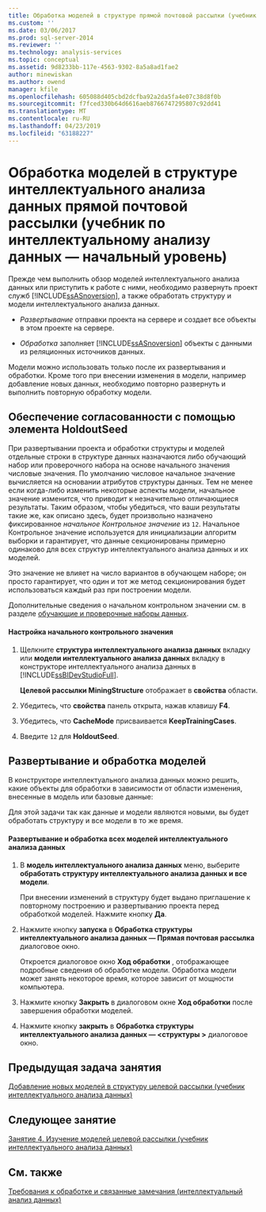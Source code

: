 ```yaml
---
title: Обработка моделей в структуре прямой почтовой рассылки (учебник интеллектуального анализа данных) | Документация Майкрософт
ms.custom: ''
ms.date: 03/06/2017
ms.prod: sql-server-2014
ms.reviewer: ''
ms.technology: analysis-services
ms.topic: conceptual
ms.assetid: 9d8233bb-117e-4563-9302-8a5a8ad1fae2
author: minewiskan
ms.author: owend
manager: kfile
ms.openlocfilehash: 605088d405cbd2dcfba92a2da5fa4e07c38d8f0b
ms.sourcegitcommit: f7fced330b64d6616aeb8766747295807c92dd41
ms.translationtype: MT
ms.contentlocale: ru-RU
ms.lasthandoff: 04/23/2019
ms.locfileid: "63188227"
---
```

# <a name="processing-models-in-the-targeted-mailing-structure-basic-data-mining-tutorial"></a>Обработка моделей в структуре интеллектуального анализа данных прямой почтовой рассылки (учебник по интеллектуальному анализу данных — начальный уровень)
  Прежде чем выполнить обзор моделей интеллектуального анализа данных или приступить к работе с ними, необходимо развернуть проект служб [!INCLUDE[ssASnoversion](../includes/ssasnoversion-md.md)], а также обработать структуру и модели интеллектуального анализа данных.  
  
-   *Развертывание* отправки проекта на сервере и создает все объекты в этом проекте на сервере.  
  
-   *Обработка* заполняет [!INCLUDE[ssASnoversion](../includes/ssasnoversion-md.md)] объекты с данными из реляционных источников данных.  
  
 Модели можно использовать только после их развертывания и обработки. Кроме того при внесении изменения в модели, например добавление новых данных, необходимо повторно развернуть и выполнить повторную обработку модели.  
  
## <a name="ensuring-consistency-with-holdoutseed"></a>Обеспечение согласованности с помощью элемента HoldoutSeed  
 При развертывании проекта и обработки структуры и моделей отдельные строки в структуре данных назначаются либо обучающий набор или проверочного набора на основе начального значения числовые значения. По умолчанию числовое начальное значение вычисляется на основании атрибутов структуры данных. Тем не менее если когда-либо изменить некоторые аспекты модели, начальное значение изменится, что приводит к незначительно отличающиеся результаты. Таким образом, чтобы убедиться, что ваши результаты такие же, как описано здесь, будет произвольно назначено фиксированное *начальное Контрольное значение* из `12`. Начальное Контрольное значение используется для инициализации алгоритм выборки и гарантирует, что данные секционированы примерно одинаково для всех структур интеллектуального анализа данных и их моделей.  
  
 Это значение не влияет на число вариантов в обучающем наборе; он просто гарантирует, что один и тот же метод секционирования будет использоваться каждый раз при построении модели.  
  
 Дополнительные сведения о начальном контрольном значении см. в разделе [обучающие и проверочные наборы данных](../../2014/analysis-services/data-mining/training-and-testing-data-sets.md).  
  
#### <a name="to-set-the-holdout-seed"></a>Настройка начального контрольного значения  
  
1.  Щелкните **структура интеллектуального анализа данных** вкладку или **модели интеллектуального анализа данных** вкладку в конструкторе интеллектуального анализа данных в [!INCLUDE[ssBIDevStudioFull](../includes/ssbidevstudiofull-md.md)].  
  
     **Целевой рассылки MiningStructure** отображает в **свойства** области.  
  
2.  Убедитесь, что **свойства** панель открыта, нажав клавишу **F4**.  
  
3.  Убедитесь, что **CacheMode** присваивается **KeepTrainingCases**.  
  
4.  Введите `12` для **HoldoutSeed**.  
  
## <a name="deploying-and-processing-the-models"></a>Развертывание и обработка моделей  
 В конструкторе интеллектуального анализа данных можно решить, какие объекты для обработки в зависимости от области изменения, внесенные в модель или базовые данные:  
  
 Для этой задачи так как данные и модели являются новыми, вы будет обработать структуру и все модели в то же время.  
  
#### <a name="to-deploy-the-project-and-process-all-the-mining-models"></a>Развертывание и обработка всех моделей интеллектуального анализа данных  
  
1.  В **модель интеллектуального анализа данных** меню, выберите **обработать структуру интеллектуального анализа данных и все модели**.  
  
     При внесении изменений в структуру будет выдано приглашение к повторному построению и развертыванию проекта перед обработкой моделей. Нажмите кнопку **Да**.  
  
2.  Нажмите кнопку **запуска** в **Обработка структуры интеллектуального анализа данных — Прямая почтовая рассылка** диалоговое окно.  
  
     Откроется диалоговое окно **Ход обработки** , отображающее подробные сведения об обработке модели. Обработка модели может занять некоторое время, которое зависит от мощности компьютера.  
  
3.  Нажмите кнопку **Закрыть** в диалоговом окне **Ход обработки** после завершения обработки моделей.  
  
4.  Нажмите кнопку **закрыть** в **Обработка структуры интеллектуального анализа данных — \<структуры >** диалоговое окно.  
  
## <a name="previous-task-in-lesson"></a>Предыдущая задача занятия  
 [Добавление новых моделей в структуру целевой рассылки &#40;учебник интеллектуального анализа данных&#41;](../../2014/tutorials/adding-new-models-to-the-targeted-mailing-structure-basic-data-mining-tutorial.md)  
  
## <a name="next-lesson"></a>Следующее занятие  
 [Занятие 4. Изучение моделей целевой рассылки &#40;учебник интеллектуального анализа данных&#41;](../../2014/tutorials/lesson-4-exploring-the-targeted-mailing-models-basic-data-mining-tutorial.md)  
  
## <a name="see-also"></a>См. также  
 [Требования к обработке и связанные замечания (интеллектуальный анализ данных)](../../2014/analysis-services/data-mining/processing-requirements-and-considerations-data-mining.md)  
  
  

